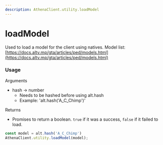 ```yaml
---
description: AthenaClient.utility.loadModel
---
```


# loadModel

Used to load a model for the client using natives.
Model list: [https://docs.altv.mp/gta/articles/ped/models.html](https://docs.altv.mp/gta/articles/ped/models.html)

### Usage

Arguments

* hash -> number
  * Needs to be hashed before using alt.hash
  * Example: 'alt.hash('A_C_Chimp')'

Returns

* Promises to return a boolean. `true` if it was a success, `false` if it failed to load.

```typescript
const model = alt.hash('A_C_Chimp')
AthenaClient.utility.loadModel(model);

```
